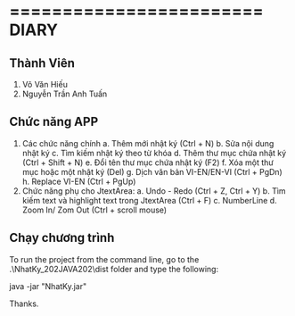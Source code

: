 ========================
DIARY
========================
## Thành Viên
1. Võ Văn Hiếu
2. Nguyễn Trần Anh Tuấn
## Chức năng APP
1. Các chức năng chính
  a.	Thêm mới nhật ký (Ctrl + N)
  b.	Sửa nội dung nhật ký
  c.	Tìm kiếm nhật ký theo từ khóa 
  d.	Thêm thư mục chứa nhật ký (Ctrl + Shift + N)
  e.	Đổi tên thư mục chứa  nhật ký (F2)
  f.	Xóa một thư mục hoặc một nhật ký (Del)
  g.	Dịch văn bản VI-EN/EN-VI (Ctrl + PgDn)
  h.  Replace VI-EN (Ctrl + PgUp)
2. Chức năng phụ cho JtextArea:
  a. Undo - Redo (Ctrl + Z, Ctrl + Y)
  b. Tìm kiếm text và highlight text trong JtextArea (Ctrl + F)
  c. NumberLine 
  d. Zoom In/ Zom Out (Ctrl + scroll mouse)

## Chạy chương trình
To run the project from the command line, go to the .\NhatKy_202JAVA202\dist folder and
type the following:

java -jar "NhatKy.jar" 


Thanks.